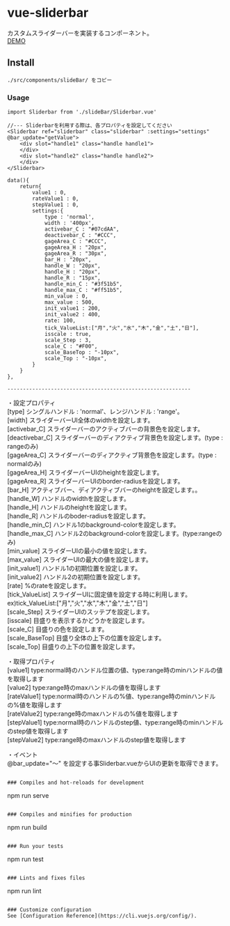 # vue-sliderbar
カスタムスライダーバーを実装するコンポーネント。  
[DEMO](https://large014.github.io/vue-sliderbar/)  

## Install
```
./src/components/slideBar/ をコピー
```

### Usage
```
import Sliderbar from './slideBar/Sliderbar.vue'

//--- Sliderbarを利用する際は、各プロパティを設定してください
<Sliderbar ref="sliderbar" class="sliderbar" :settings="settings" @bar_update="getValue">
    <div slot="handle1" class="handle handle1">
    </div>
    <div slot="handle2" class="handle handle2">
    </div>
</Sliderbar>

data(){
    return{
        value1 : 0,
        rateValue1 : 0,
        stepValue1 : 0,
        settings:{
            type : 'normal',
            width : '400px',
            activebar_C : "#07cdAA",
            deactivebar_C : "#CCC",
            gageArea_C : "#CCC",
            gageArea_H : "20px",
            gageArea_R : "30px",
            bar_H : "20px",
            handle_W : "20px",
            handle_H : "20px",
            handle_R : "15px",
            handle_min_C : "#3f51b5",
            handle_max_C : "#ff51b5",
            min_value : 0,
            max_value : 500,
            init_value1 : 200,
            init_value2 : 400,
            rate: 100,
            tick_ValueList:["月","火","水","木","金","土","日"],
            isscale : true,
            scale_Step : 3,
            scale_C : "#F00",
            scale_BaseTop : "-10px",
            scale_Top : "-10px",
        }
    }
},

-----------------------------------------------------------

```
・設定プロパティ  
[type] シングルハンドル : 'normal'、レンジハンドル : 'range'。  
[width] スライダーバーUI全体のwidthを設定します。  
[activebar_C] スライダーバーのアクティブバーの背景色を設定します。  
[deactivebar_C] スライダーバーのディアクティブ背景色を設定します。(type : rangeのみ)  
[gageArea_C] スライダーバーのディアクティブ背景色を設定します。(type : normalのみ)  
[gageArea_H] スライダーバーUIのheightを設定します。  
[gageArea_R] スライダーバーUIのborder-radiusを設定します。  
[bar_H] アクティブバー、ディアクティブバーのheightを設定します。。  
[handle_W] ハンドルのwidthを設定します。  
[handle_H] ハンドルのheightを設定します。  
[handle_R] ハンドルのboder-radiusを設定します。  
[handle_min_C] ハンドル1のbackground-colorを設定します。  
[handle_max_C] ハンドル2のbackground-colorを設定します。(type:rangeのみ)  
[min_value] スライダーUIの最小の値を設定します。  
[max_value] スライダーUIの最大の値を設定します。  
[init_value1] ハンドル1の初期位置を設定します。  
[init_value2] ハンドル2の初期位置を設定します。  
[rate] %のrateを設定します。  
[tick_ValueList] スライダーUIに固定値を設定する時に利用します。ex)tick_ValueList:["月","火","水","木","金","土","日"]  
[scale_Step] スライダーUIのスッテプを設定します。  
[isscale] 目盛りを表示するかどうかを設定します。  
[scale_C] 目盛りの色を設定します。  
[scale_BaseTop] 目盛り全体の上下の位置を設定します。  
[scale_Top] 目盛りの上下の位置を設定します。  

・取得プロパティ  
[value1] type:normal時のハンドル位置の値、type:range時のminハンドルの値を取得します  
[value2] type:range時のmaxハンドルの値を取得します  
[rateValue1] type:normal時のハンドルの%値、type:range時のminハンドルの%値を取得します  
[rateValue2] type:range時のmaxハンドルの%値を取得します  
[stepValue1] type:normal時のハンドルのstep値、type:range時のminハンドルのstep値を取得します  
[stepValue2] type:range時のmaxハンドルのstep値を取得します  

・イベント  
@bar_update="〜" を設定する事Sliderbar.vueからUIの更新を取得できます。

```

### Compiles and hot-reloads for development
```
npm run serve
```

### Compiles and minifies for production
```
npm run build
```

### Run your tests
```
npm run test
```

### Lints and fixes files
```
npm run lint
```

### Customize configuration
See [Configuration Reference](https://cli.vuejs.org/config/).
